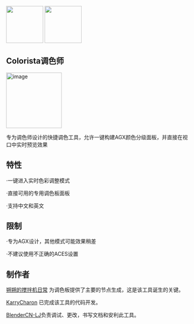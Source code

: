 <a href="./READMECN.md"><img src="https://img.shields.io/badge/🇬🇧English-0b8cf5" width="100"></a>
<a href="./README.md"><img src="https://img.shields.io/badge/🇨🇳中文简体-e9e9e9"  width="100"></a>

## Colorista调色师
<a href="https://space.bilibili.com/1220061774">
  <img src="https://github.com/user-attachments/assets/7bf4d809-ae68-4bfc-a49f-bdefc1f149d0" alt="image" width="150">
</a>

专为调色师设计的快捷调色工具，允许一键构建AGX颜色分级面板，并直接在视口中实时预览效果



## 特性

·一键进入实时色彩调整模式

·直接可用的专用调色板面板

·支持中文和英文

## 限制

·专为AGX设计，其他模式可能效果稍差

·不建议使用不正确的ACES设置

## 制作者


[朔朔的搅拌机日常](https://space.bilibili.com/1220061774) 为调色板提供了主要的节点生成，这是该工具诞生的关键。

[KarryCharon](https://space.bilibili.com/319473039) 已完成该工具的代码开发。

[BlenderCN-LJ](https://space.bilibili.com/35723238)负责调试、更改，书写文档和安利此工具。
